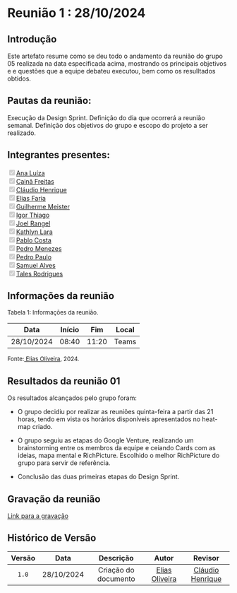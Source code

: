 
# Reunião 1 : 28/10/2024

## Introdução

Este artefato resume como se deu todo o andamento da reunião do grupo 05 realizada na data especificada acima, mostrando os principais objetivos e e questões que a equipe debateu executou, bem como os resulltados obtidos.


## Pautas da reunião:

Execução da Design Sprint.
Definição do dia que ocorrerá a reunião semanal. 
Definição dos objetivos do grupo e escopo do projeto a ser realizado.

## Integrantes presentes:

<label><input type="checkbox" checked disabled>[Ana Luíza](https://github.com/analufernanndess)</label><br>
<label><input type="checkbox" checked disabled>[Cainã Freitas](https://github.com/freitasc)</label><br>
<label><input type="checkbox" checked disabled>[Cláudio Henrique](https://github.com/claudiohsc)</label><br>
<label><input type="checkbox" checked disabled>[Elias Faria](https://github.com/EliasOliver21)</label><br>
<label><input type="checkbox" checked disabled>[Guilherme Meister](https://github.com/gmeister18)</label><br>
<label><input type="checkbox" checked disabled>[Igor Thiago](https://github.com/Igor-Thiago)</label><br>
<label><input type="checkbox" checked disabled>[Joel Rangel](https://github.com/JoelSRangel)</label><br>
<label><input type="checkbox" checked disabled>[Kathlyn Lara](https://github.com/klmurussi)</label><br>
<label><input type="checkbox" checked disabled>[Pablo Costa](https://github.com/pabloheika)</label><br>
<label><input type="checkbox" checked disabled>[Pedro Menezes](https://github.com/pedro-rodiguero)</label><br>
<label><input type="checkbox" checked disabled>[Pedro Paulo](https://github.com/Pedrin0030)</label><br>
<label><input type="checkbox" checked disabled>[Samuel Alves](https://github.com/samuelalvess)</label><br>
<label><input type="checkbox" checked disabled>[Tales Rodrigues](https://github.com/TalesRG)</label><br>


## Informações da reunião

<font size="2" >

<p > Tabela 1: Informações da reunião. </p>

</font>

| Data | Início | Fim | Local |
|:-:|:-:|:-:|:-:|
| 28/10/2024  | 08:40 | 11:20  | Teams |

<font size="2" >

<p>Fonte:<a href= "http://github.com/EliasOliver21"> Elias Oliveira</a>, 2024.</p>

</font>

## Resultados da reunião 01

Os resultados alcançados pelo grupo foram:

 - O grupo decidiu por realizar as reuniões quinta-feira a partir das 21 horas, tendo em vista os horários disponíveis apresentados no heat-map criado.

- O grupo seguiu as etapas do Google Venture, realizando um brainstorming entre os membros da equipe e ceiando Cards com as ideias, mapa mental e RichPicture. Escolhido o melhor RichPicture do grupo para servir de referência.
  
- Conclusão das duas primeiras etapas do Design Sprint.


## Gravação da reunião

<!--- Disponibilizar o video e o link para o video  --->
[Link para a gravação](https://unbbr.sharepoint.com/sites/Grupo5-ArqDSW2024.2/_layouts/15/stream.aspx?id=%2Fsites%2FGrupo5%2DArqDSW2024%2E2%2FDocumentos%20Compartilhados%2FGeneral%2FRecordings%2FNova%20reuni%C3%A3o%20do%20canal%2D20241028%5F085407%2DGrava%C3%A7%C3%A3o%20de%20Reuni%C3%A3o%2Emp4&referrer=StreamWebApp%2EWeb&referrerScenario=AddressBarCopied%2Eview%2Ef4f1b373%2D19c6%2D4cd4%2Dae28%2D116c1f27393e)

## Histórico de Versão

| Versão | Data | Descrição | Autor | Revisor
|:-:|:-:|:-:|:-:|:-:|
|`1.0`| 28/10/2024 | Criação do documento| [Elias Oliveira][EliasGH]| [Cláudio Henrique][ClaudioGH] |

[AnaGH]: https://github.com/analufernanndess
[CainaGH]: https://github.com/freitasc
[ClaudioGH]: https://github.com/claudiohsc
[EliasGH]: https://github.com/EliasOliver21
[GuilhermeGH]: https://github.com/gmeister18
[JoelGH]: https://github.com/JoelSRangel
[KathlynGH]: https://github.com/klmurussi
[PabloGH]: https://github.com/pabloheika
[PedroGH]: https://github.com/pedro-rodiguero
[PedroGH]: https://github.com/pabloheika
[SamuelGH]: https://github.com/samuelalvess
[TalesGH]: https://github.com/TalesRG
